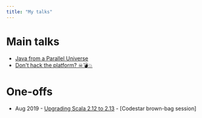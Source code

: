 ```yaml
---
title: "My talks"
---
```

# Main talks

* [Java from a Parallel Universe](paralleljava/)
* [Don't hack the platform? ☠💣💥️](dont-hack-the-platform/)

# One-offs

* Aug 2019 - [Upgrading Scala 2.12 to 2.13](scala-2.13/) - [Codestar brown-bag session]


